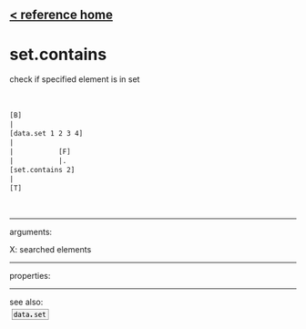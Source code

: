[< reference home](ceammc_lib.html)
---

# set.contains


check if specified element is in set

```


[B]
|
[data.set 1 2 3 4]
|
|           [F]
|           |.
[set.contains 2]
|
[T]

            
```

---
arguments:

X: searched elements<br>

---
properties:


---
see also:<br>
[![data.set](img/object_data.set.png)](data.set.html)
